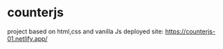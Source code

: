 # counterjs
project based on html,css and vanilla Js 
deployed site: https://counterjs-01.netlify.app/
